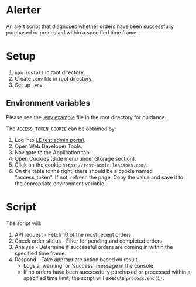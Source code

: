# Alerter

An alert script that diagnoses whether orders have been successfully purchased or processed within a specified time frame.

# Setup
1. `npm install` in root directory.
2. Create `.env` file in root directory.
3. Set up `.env`.

## Environment variables

Please see the [.env.example](/.env.example) file in the root directory for guidance.

The `ACCESS_TOKEN_COOKIE` can be obtained by:
1. Log into <a href="https://test-admin.lescapes.com/">LE test admin portal</a>.
2. Open Web Developer Tools.
3. Navigate to the Application tab.
4. Open Cookies (Side menu under Storage section).
5. Click on the cookie `https://test-admin.lescapes.com/`.
6. On the table to the right, there should be a cookie named "access_token". If not, refresh the page. Copy the value and save it to the appropriate environment variable.

# Script
The script will:
1. API request - Fetch 10 of the most recent orders.
2. Check order status - Filter for pending and completed orders.
3. Analyse  - Determine if successful orders are coming in within the specified time frame.
5. Respond - Take appropriate action based on result.
    * Logs a 'warning' or 'success' message in the console. 
    * If no orders have been successfully purchased or processed within a specified time limit, the script will execute `process.end(1)`.

    